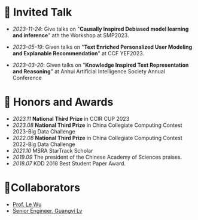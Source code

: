 # 💬 Invited Talk

- *2023-11-24*: Give talks on "**Causally Inspired Debiased model learning and inference**" ath the Workshop at SMP2023. 

- *2023-05-19*: Given talks on "**Text Enriched Personalized User Modeling and Explanable Recommendation**" at CCF YEF2023.

- *2023-03-20*: Given talks on "**Knowledge Inspired Text Representation and Reasoning**" at Anhui Artificial Intelligence Society Annual Conference



# 🥇 Honors and Awards

- *2023.11*  **National Third Prize** in CCIR CUP 2023
- *2023.08*  **National Third Prize** in China Collegiate Computing Contest 2023-Big Data Challenge 
- *2022.08*  **National Third Prize** in China Collegiate Computing Contest 2022-Big Data Challenge 
- *2021.10*  MSRA StarTrack Scholar
- *2019.09*  The president of the Chinese Academy of Sciences praises.
- *2018.07*  KDD 2018 Best Student Paper Award.



# 🤝Collaborators

- [Prof. Le Wu](https://le-wu.com/)
- [Senior Engineer. Guangyi Lv](https://scholar.google.com/citations?user=5_Gzq6wAAAAJ&hl=en)